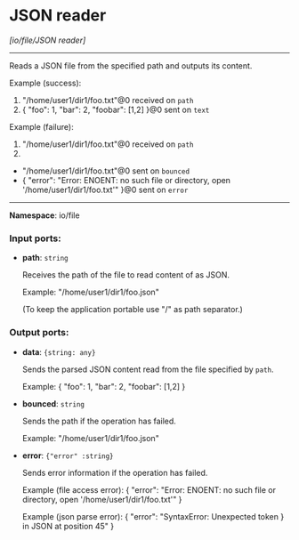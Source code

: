 # JSON reader

_[io/file/JSON reader]_

---

Reads a JSON file from the specified path and outputs its content.

Example (success):
1. "/home/user1/dir1/foo.txt"@0 received on `path`
2. {
  "foo": 1,
  "bar": 2,
  "foobar": [1,2]
}@0 sent on `text`

Example (failure):
1. "/home/user1/dir1/foo.txt"@0 received on `path`
2. 
- "/home/user1/dir1/foo.txt"@0 sent on `bounced`
- {
  "error": "Error: ENOENT: no such file or directory, open '/home/user1/dir1/foo.txt'"
}@0 sent on `error`

---

__Namespace__: io/file

### Input ports:

* __path__: ` string `

    Receives the path of the file to read content of as JSON.
    
    Example:
    "/home/user1/dir1/foo.json"
    
    (To keep the application portable use "/" as path separator.)

### Output ports:

* __data__: ` {string: any} `

    Sends the parsed JSON content read from the file specified by `path`.
    
    Example:
    {
      "foo": 1,
      "bar": 2,
      "foobar": [1,2]
    }
    


* __bounced__: ` string `

    Sends the path if the operation has failed.
    
    Example:
    "/home/user1/dir1/foo.json"


* __error__: ` {"error" :string} `

    Sends error information if the operation has failed.
    
    Example (file access error): 
    {
      "error": "Error: ENOENT: no such file or directory, open '/home/user1/dir1/foo.txt'"
    }
    
    Example (json parse error):
    {
      "error": "SyntaxError: Unexpected token } in JSON at position 45"
    }

